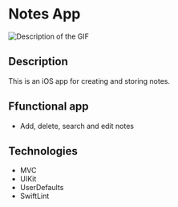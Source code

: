 # Notes App
![Description of the GIF](assets/demo.gif)

## Description
This is an iOS app for creating and storing notes.

## Ffunctional app
- Add, delete, search and edit notes

## Technologies
- MVC
- UIKit
- UserDefaults
- SwiftLint
